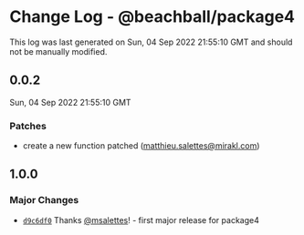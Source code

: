 # Change Log - @beachball/package4

This log was last generated on Sun, 04 Sep 2022 21:55:10 GMT and should not be manually modified.

<!-- Start content -->

## 0.0.2

Sun, 04 Sep 2022 21:55:10 GMT

### Patches

- create a new function patched (matthieu.salettes@mirakl.com)

## 1.0.0

### Major Changes

- [`d9c6df0`](https://github.com/msalettes/nx-beachball/commit/d9c6df0fd521866634796442fe33ba0f0a4d68c0) Thanks [@msalettes](https://github.com/msalettes)! - first major release for package4
